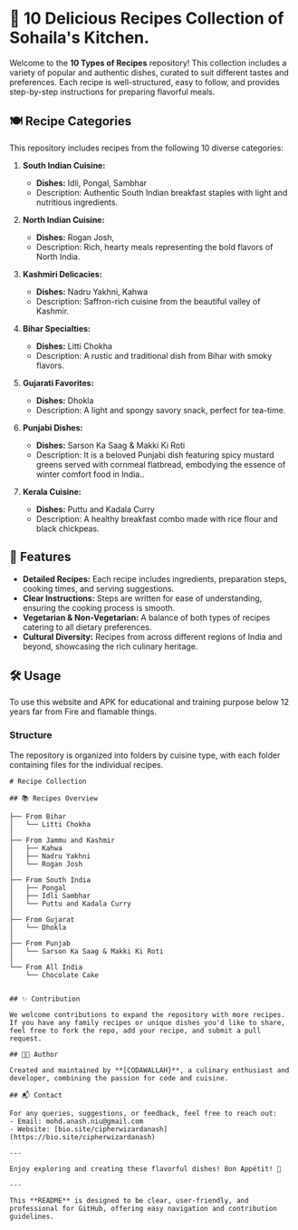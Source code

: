 # 📖 10 Delicious Recipes Collection of Sohaila's Kitchen.

Welcome to the **10 Types of Recipes** repository! This collection includes a variety of popular and authentic dishes, curated to suit different tastes and preferences. Each recipe is well-structured, easy to follow, and provides step-by-step instructions for preparing flavorful meals.

## 🍽️ Recipe Categories

This repository includes recipes from the following 10 diverse categories:

1. **South Indian Cuisine:**
   - **Dishes:** Idli, Pongal, Sambhar
   - Description: Authentic South Indian breakfast staples with light and nutritious ingredients.

2. **North Indian Cuisine:**
   - **Dishes:** Rogan Josh,
   - Description: Rich, hearty meals representing the bold flavors of North India.

3. **Kashmiri Delicacies:**
   - **Dishes:** Nadru Yakhni, Kahwa
   - Description: Saffron-rich cuisine from the beautiful valley of Kashmir.

4. **Bihar Specialties:**
   - **Dishes:** Litti Chokha
   - Description: A rustic and traditional dish from Bihar with smoky flavors.

5. **Gujarati Favorites:**
   - **Dishes:** Dhokla
   - Description: A light and spongy savory snack, perfect for tea-time.

6. **Punjabi Dishes:**
   - **Dishes:** Sarson Ka Saag & Makki Ki Roti
   - Description: It is a beloved Punjabi dish featuring spicy mustard greens served with cornmeal flatbread, embodying the essence of winter comfort food in India..

7. **Kerala Cuisine:**
   - **Dishes:** Puttu and Kadala Curry
   - Description: A healthy breakfast combo made with rice flour and black chickpeas.

## 📝 Features

- **Detailed Recipes:** Each recipe includes ingredients, preparation steps, cooking times, and serving suggestions.
- **Clear Instructions:** Steps are written for ease of understanding, ensuring the cooking process is smooth.
- **Vegetarian & Non-Vegetarian:** A balance of both types of recipes catering to all dietary preferences.
- **Cultural Diversity:** Recipes from across different regions of India and beyond, showcasing the rich culinary heritage.

## 🛠️ Usage
To use this website and APK for educational and training purpose below 12 years far from Fire and flamable things.

### Structure

The repository is organized into folders by cuisine type, with each folder containing  files for the individual recipes.

```
# Recipe Collection

## 📚 Recipes Overview

├── From Bihar
│   └── Litti Chokha
│
├── From Jammu and Kashmir
│   ├── Kahwa
│   ├── Nadru Yakhni
│   └── Rogan Josh
│
├── From South India
│   ├── Pongal
│   ├── Idli Sambhar
│   └── Puttu and Kadala Curry
│
├── From Gujarat
│   └── Dhokla
│
├── From Punjab
│   └── Sarson Ka Saag & Makki Ki Roti
│
└── From All India
    └── Chocolate Cake


## ✨ Contribution

We welcome contributions to expand the repository with more recipes. If you have any family recipes or unique dishes you'd like to share, feel free to fork the repo, add your recipe, and submit a pull request.

## 👩‍🍳 Author

Created and maintained by **[CODAWALLAH}**, a culinary enthusiast and developer, combining the passion for code and cuisine.

## 📬 Contact

For any queries, suggestions, or feedback, feel free to reach out:
- Email: mohd.anash.niu@gmail.com
- Website: [bio.site/cipherwizardanash](https://bio.site/cipherwizardanash)

---

Enjoy exploring and creating these flavorful dishes! Bon Appétit! 🍴

--- 

This **README** is designed to be clear, user-friendly, and professional for GitHub, offering easy navigation and contribution guidelines.
